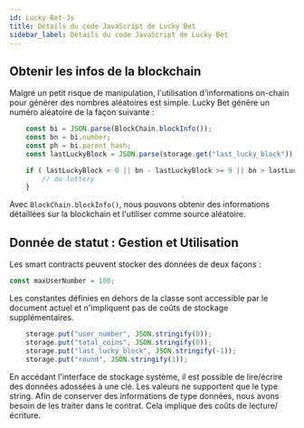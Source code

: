 ```yaml
---
id: Lucky-Bet-Js
title: Détails du code JavaScript de Lucky Bet
sidebar_label: Détails du code JavaScript de Lucky Bet
---
```


## Obtenir les infos de la blockchain

Malgré un petit risque de manipulation, l'utilisation d'informations on-chain pour générer des nombres aléatoires est simple. Lucky Bet génère un numéro aléatoire de la façon suivante :

```javascript
	const bi = JSON.parse(BlockChain.blockInfo());
	const bn = bi.number;
	const ph = bi.parent_hash;
	const lastLuckyBlock = JSON.parse(storage.get("last_lucky_block"));

	if ( lastLuckyBlock < 0 || bn - lastLuckyBlock >= 9 || bn > lastLuckyBlock && ph[ph.length-1] % 16 === 0) {
		// do lottery
	}
```

Avec `BlockChain.blockInfo()`, nous pouvons obtenir des informations détaillées sur la blockchain et l'utiliser comme source aléatoire.

## Donnée de statut : Gestion et Utilisation

Les smart contracts peuvent stocker des données de deux façons :

```javascript
const maxUserNumber = 100;
```

Les constantes définies en dehors de la classe sont accessible par le document actuel et n'impliquent pas de coûts de stockage supplémentaires.

```javascript
	storage.put("user_number", JSON.stringify(0));
	storage.put("total_coins", JSON.stringify(0));
	storage.put("last_lucky_block", JSON.stringify(-1));
	storage.put("round", JSON.stringify(1));
```

En accédant l'interface de stockage système, il est possible de lire/écrire des données adossées à une clé. Les valeurs ne supportent que le type string. Afin de conserver des informations de type données, nous avons besoin de les traiter dans le contrat. Cela implique des coûts de lecture/écriture.
